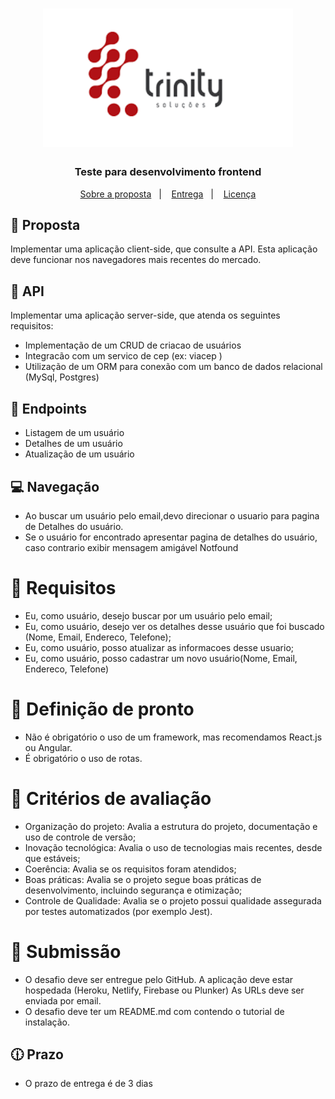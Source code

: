 <h1 align="center">
  <img src="https://github.com/anthonygomes849/trinity-estagio/blob/master/assets/trinitylogo.png?raw=true" width="400">
</h1>
<h3 align="center">
  Teste para desenvolvimento frontend
</h3>

<p align="center">
  <a href="#rocket-sobre-o-desafio">Sobre a proposta</a>&nbsp;&nbsp;&nbsp;|&nbsp;&nbsp;&nbsp;
  <a href="#calendar-entrega">Entrega</a>&nbsp;&nbsp;&nbsp;|&nbsp;&nbsp;&nbsp;
  <a href="#memo-licença">Licença</a>
</p>

## :rocket: Proposta

Implementar uma aplicação client-side, que consulte a API. Esta aplicação deve funcionar nos navegadores mais recentes do mercado.

## :memo: API
Implementar uma aplicação server-side, que atenda os seguintes requisitos:

- Implementação de um CRUD de criacao de usuários
- Integracão com um servico de cep (ex: viacep )
- Utilização de um ORM para conexão com um banco de dados relacional (MySql, Postgres)

## :bookmark: Endpoints

- Listagem de um usuário
- Detalhes de um usuário
- Atualização de um usuário

## :computer: Navegação

- Ao buscar um usuário pelo email,devo direcionar o usuario para pagina de Detalhes do usuário.
- Se o usuário for encontrado apresentar pagina de detalhes do usuário, caso contrario exibir mensagem amigável Notfound

# :construction: Requisitos

- Eu, como usuário, desejo buscar por um usuário pelo email;
- Eu, como usuário, desejo ver os detalhes desse usuário que foi buscado (Nome, Email, Endereco, Telefone);
- Eu, como usuário, posso atualizar as informacoes desse usuario;
- Eu, como usuário, posso cadastrar um novo usuário(Nome, Email, Endereco, Telefone)

# :gift: Definição de pronto

- Não é obrigatório o uso de um framework, mas recomendamos React.js ou Angular.
- É obrigatório o uso de rotas.

# :memo: Critérios de avaliação

- Organização do projeto: Avalia a estrutura do projeto, documentação e uso de controle de versão;
- Inovação tecnológica: Avalia o uso de tecnologias mais recentes, desde que estáveis;
- Coerência: Avalia se os requisitos foram atendidos;
- Boas práticas: Avalia se o projeto segue boas práticas de desenvolvimento, incluindo segurança e otimização;
- Controle de Qualidade: Avalia se o projeto possui qualidade assegurada por testes automatizados (por exemplo Jest).

# :rocket: Submissão

- O desafio deve ser entregue pelo GitHub. A aplicação deve estar hospedada (Heroku, Netlify, Firebase ou Plunker) As URLs deve ser enviada por email.
- O desafio deve ter um README.md com contendo o tutorial de instalação.

## :clock1230: Prazo
- O prazo de entrega é de 3 dias
